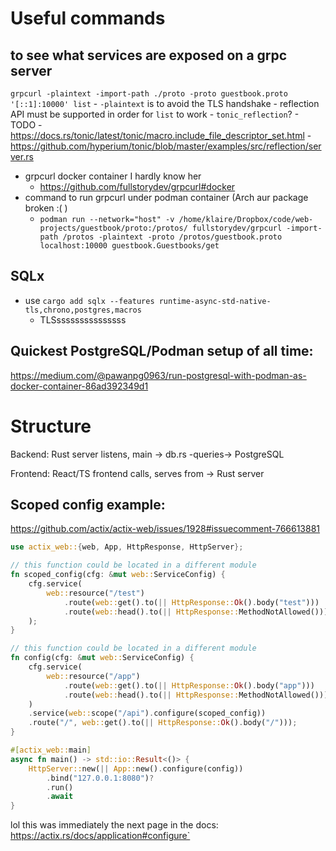 # Useful commands
## to see what services are exposed on a grpc server
`grpcurl -plaintext -import-path ./proto -proto guestbook.proto '[::1]:10000' list`
    - `-plaintext` is to avoid the TLS handshake
    - reflection API must be supported in order for `list` to work
        - `tonic_reflection`?
        - TODO
            - https://docs.rs/tonic/latest/tonic/macro.include_file_descriptor_set.html
            - https://github.com/hyperium/tonic/blob/master/examples/src/reflection/server.rs

- grpcurl docker container I hardly know her
    - https://github.com/fullstorydev/grpcurl#docker
- command to run grpcurl under podman container (Arch aur package broken :( )
    - `podman run --network="host" -v /home/klaire/Dropbox/code/web-projects/guestbook/proto:/protos/ fullstorydev/grpcurl -import-path /protos -plaintext -proto /protos/guestbook.proto localhost:10000 guestbook.Guestbooks/get`

## SQLx
- use `cargo add sqlx --features runtime-async-std-native-tls,chrono,postgres,macros`
    - TLSsssssssssssssss

## Quickest PostgreSQL/Podman setup of all time:
https://medium.com/@pawanpg0963/run-postgresql-with-podman-as-docker-container-86ad392349d1


# Structure ####################################################################

Backend:
Rust server listens, main -> db.rs -queries-> PostgreSQL

Frontend:
React/TS frontend calls, serves from -> Rust server

## Scoped config example:
https://github.com/actix/actix-web/issues/1928#issuecomment-766613881
```rust
use actix_web::{web, App, HttpResponse, HttpServer};

// this function could be located in a different module
fn scoped_config(cfg: &mut web::ServiceConfig) {
    cfg.service(
        web::resource("/test")
            .route(web::get().to(|| HttpResponse::Ok().body("test")))
            .route(web::head().to(|| HttpResponse::MethodNotAllowed())),
    );
}

// this function could be located in a different module
fn config(cfg: &mut web::ServiceConfig) {
    cfg.service(
        web::resource("/app")
            .route(web::get().to(|| HttpResponse::Ok().body("app")))
            .route(web::head().to(|| HttpResponse::MethodNotAllowed())),
    )
    .service(web::scope("/api").configure(scoped_config))
    .route("/", web::get().to(|| HttpResponse::Ok().body("/")));
}

#[actix_web::main]
async fn main() -> std::io::Result<()> {
    HttpServer::new(|| App::new().configure(config))
        .bind("127.0.0.1:8080")?
        .run()
        .await
}
```
lol this was immediately the next page in the docs:
https://actix.rs/docs/application#configure`
